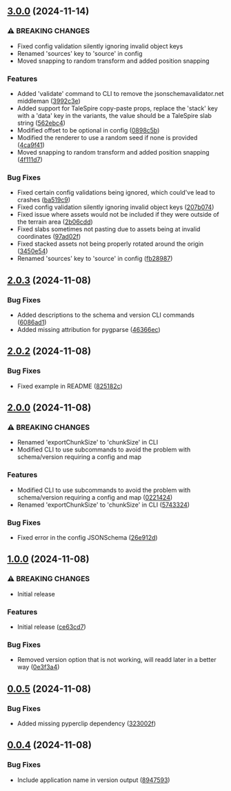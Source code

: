 ## [3.0.0](https://github.com/EmperorCookie/wildstruck/compare/v2.0.3...v3.0.0) (2024-11-14)


### ⚠ BREAKING CHANGES

* Fixed config validation silently ignoring invalid object keys
* Renamed 'sources' key to 'source' in config
* Moved snapping to random transform and added position snapping

### Features

* Added 'validate' command to CLI to remove the jsonschemavalidator.net middleman ([3992c3e](https://github.com/EmperorCookie/wildstruck/commit/3992c3e962c1c5ff3e69fefe7bba92bf57d5a091))
* Added support for TaleSpire copy-paste props, replace the 'stack' key with a 'data' key in the variants, the value should be a TaleSpire slab string ([562ebc4](https://github.com/EmperorCookie/wildstruck/commit/562ebc4c08d1c0393cc775e08e98771b692e11a6))
* Modified offset to be optional in config ([0898c5b](https://github.com/EmperorCookie/wildstruck/commit/0898c5ba216266ee86f4936523d7258a4ae549f3))
* Modified the renderer to use a random seed if none is provided ([4ca9f41](https://github.com/EmperorCookie/wildstruck/commit/4ca9f41ab2e3f6ebdfbff07e6630bba99a5b6b67))
* Moved snapping to random transform and added position snapping ([4f111d7](https://github.com/EmperorCookie/wildstruck/commit/4f111d73ca41528c32c01cbb266cca53bd6df24c))


### Bug Fixes

* Fixed certain config validations being ignored, which could've lead to crashes ([ba519c9](https://github.com/EmperorCookie/wildstruck/commit/ba519c921c63a2509d76456b0600ef1c22b97eb5))
* Fixed config validation silently ignoring invalid object keys ([207b074](https://github.com/EmperorCookie/wildstruck/commit/207b07494840eb355092dcf9e426eb9ae9b5fef8))
* Fixed issue where assets would not be included if they were outside of the terrain area ([2b06cdd](https://github.com/EmperorCookie/wildstruck/commit/2b06cdd9d45e4954994f517f1479676c71b52866))
* Fixed slabs sometimes not pasting due to assets being at invalid coordinates ([97ad02f](https://github.com/EmperorCookie/wildstruck/commit/97ad02f08826bd94b3be944525dff1b523e818b9))
* Fixed stacked assets not being properly rotated around the origin ([3450e54](https://github.com/EmperorCookie/wildstruck/commit/3450e54addaab8cd07d55bff539a108799366414))
* Renamed 'sources' key to 'source' in config ([fb28987](https://github.com/EmperorCookie/wildstruck/commit/fb289876bfbda367b844e5533f0d135a16fbe7fa))

## [2.0.3](https://github.com/EmperorCookie/wildstruck/compare/v2.0.2...v2.0.3) (2024-11-08)


### Bug Fixes

* Added descriptions to the schema and version CLI commands ([6086ad1](https://github.com/EmperorCookie/wildstruck/commit/6086ad17e85b83b098846a953580df610a6100dd))
* Added missing attribution for pygparse ([46366ec](https://github.com/EmperorCookie/wildstruck/commit/46366ecd88b9f4586d878eedccd200784b6cbdcb))

## [2.0.2](https://github.com/EmperorCookie/wildstruck/compare/v2.0.1...v2.0.2) (2024-11-08)


### Bug Fixes

* Fixed example in README ([825182c](https://github.com/EmperorCookie/wildstruck/commit/825182c6e5c5b4ce0adadad71b9ac26677dc8154))

## [2.0.0](https://github.com/EmperorCookie/wildstruck/compare/v1.0.0...v2.0.0) (2024-11-08)


### ⚠ BREAKING CHANGES

* Renamed 'exportChunkSize' to 'chunkSize' in CLI
* Modified CLI to use subcommands to avoid the problem with schema/version requiring a config and map

### Features

* Modified CLI to use subcommands to avoid the problem with schema/version requiring a config and map ([0221424](https://github.com/EmperorCookie/wildstruck/commit/02214240a081a40f79e51102adb7f1afd6469617))
* Renamed 'exportChunkSize' to 'chunkSize' in CLI ([5743324](https://github.com/EmperorCookie/wildstruck/commit/5743324ac09921efea481ad2a65076324449d9e0))


### Bug Fixes

* Fixed error in the config JSONSchema ([26e912d](https://github.com/EmperorCookie/wildstruck/commit/26e912dfd3ed514a5cfbf1d137a5a1ec9155193c))

## [1.0.0](https://github.com/EmperorCookie/wildstruck/compare/v0.0.5...v1.0.0) (2024-11-08)


### ⚠ BREAKING CHANGES

* Initial release

### Features

* Initial release ([ce63cd7](https://github.com/EmperorCookie/wildstruck/commit/ce63cd7b58c4a385cb839ea6a592e6701ab5c10b))


### Bug Fixes

* Removed version option that is not working, will readd later in a better way ([0e3f3a4](https://github.com/EmperorCookie/wildstruck/commit/0e3f3a4e7f3a985b038bb72fffe08caba9c37b9b))

## [0.0.5](https://github.com/EmperorCookie/wildstruck/compare/v0.0.4...v0.0.5) (2024-11-08)


### Bug Fixes

* Added missing pyperclip dependency ([323002f](https://github.com/EmperorCookie/wildstruck/commit/323002ff75712afa363ffe338a3b9ab9bc39cf76))

## [0.0.4](https://github.com/EmperorCookie/wildstruck/compare/v0.0.3...v0.0.4) (2024-11-08)


### Bug Fixes

* Include application name in version output ([8947593](https://github.com/EmperorCookie/wildstruck/commit/894759341827bc81f16db5aeaba3d3f60c066ea2))
